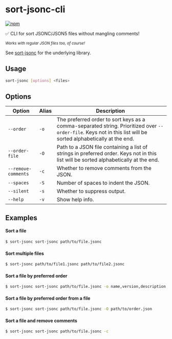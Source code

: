 # sort-jsonc-cli

[![npm](https://img.shields.io/npm/v/sort-jsonc-cli.svg)](https://www.npmjs.com/package/sort-jsonc-cli)

✅ CLI for sort JSONC/JSON5 files without mangling comments!

<sup><i>Works with regular JSON files too, of course!</i></sup>

See [sort-jsonc](../sort-jsonc) for the underlying library.

## Usage

```sh
sort-jsonc [options] <files>
```

## Options

| Option              | Alias | Description                                                                                                                                                    |
| ------------------- | ----- | -------------------------------------------------------------------------------------------------------------------------------------------------------------- |
| `--order`           | `-o`  | The preferred order to sort keys as a comma-separated string. Prioritized over `--order-file`. Keys not in this list will be sorted alphabetically at the end. |
| `--order-file`      | `-O`  | Path to a JSON file containing a list of strings in preferred order. Keys not in this list will be sorted alphabetically at the end.                           |
| `--remove-comments` | `-c`  | Whether to remove comments from the JSON.                                                                                                                      |
| `--spaces`          | `-S`  | Number of spaces to indent the JSON.                                                                                                                           |
| `--silent`          | `-s`  | Whether to suppress output.                                                                                                                                    |
| `--help`            | `-v`  | Show help info.                                                                                                                                                |

## Examples

#### Sort a file

```sh
$ sort-jsonc sort-jsonc path/to/file.jsonc
```

#### Sort multiple files

```sh
$ sort-jsonc path/to/file1.jsonc path/to/file2.jsonc
```

#### Sort a file by preferred order

```sh
$ sort-jsonc sort-jsonc path/to/file.jsonc -o name,version,description
```

#### Sort a file by preferred order from a file

```sh
$ sort-jsonc sort-jsonc path/to/file.jsonc -O path/to/order.json
```

#### Sort a file and remove comments

```sh
$ sort-jsonc sort-jsonc path/to/file.jsonc -c
```
